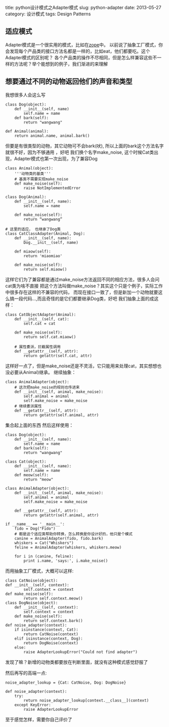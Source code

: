 title: python设计模式之Adapter模式
slug: python-adapter
date: 2013-05-27
category: 设计模式 
tags: Design Patterns

适应模式
-------

Adapter模式是一个很实用的模式，比如在[zope](http://grok.zope.org/doc/current/grok_overview.html#adapters)中。
以前说了抽象工厂模式，你会发现每个产品类的接口方法名都是一样的，比如eat，他们都要吃。这个Adapter模式的区别呢？
各个产品类的操作不尽相同，但是怎么样兼容这些不一样的方法呢？举个能想到的例子，我们渐进的来理解

想要通过不同的动物返回他们的声音和类型
---

我想很多人会这么写

    class Dog(object):
        def __init__(self, name)
            self.name = name
        def bark(self):
            return "wangwang"

    def Animal(animal):
        return animal.name, animal.bark()


但要是有很类型的动物，其它动物可不会bark(吠), 所以上面的bark这个方法名字就很不好，因为不够通用
，好吧 我们换个名字make_noise, 这个时候Cat类出现，Adapter模式也第一次出现，为了兼容Dog

    class Animal(object):
        '''动物类的基类'''
        # 基类不需要实现make_noise
        def make_noise(self):
            raise NotImplementedError

    class Dog(Animal):
        def __init__(self, name):
            self.name = name

        def make_noise(self):
            return “wangwang”

    # 这里的适应， 也继承了Dog类
    class CatClassAdapter(Animal, Dog):
        def __init__(self, name):
            Dog.__init__(self, name)

        def miaow(self):
            return 'miaomiao'

        def make_noise(self):
            return self.miaow()

这样它们为了兼容都是通过make_noise方法返回不同的相应方法，很多人会问cat类为啥不直接
把这个方法叫做make_noise？其实这个只是个例子，实际工作中很多存在这样的不兼容的代码，
而现在接口一致了，但是新加一个动物就要这么搞一段代码...,而且奇怪的是它们都要继承Dog类，好吧 
我们抽象上面的成这样：

    class CatObjectAdapter(Animal):
        def __init__(self, cat):
            self.cat = cat

        def make_noise(self):
            return self.cat.miaow()

        # 属性委派，拦截属性调用
        def __getattr__(self, attr):
            return getattr(self.cat, attr)

这样好一点了，但是make_noise还是不灵活，它只能用来处理cat，其实想想也没必要从Animal)继承。
继续抽象：

    class AnimalAdapter(object):
        # 这次把make_noise的规则也传进来
        def __init__(self, animal, make_noise):
            self.animal = animal
            self.make_noise = make_noise
        # 继续委派属性
        def __getattr__(self, attr):
            return getattr(self.animal, attr)

集合起上面的东西 然后这样使用：

    class Dog(object):
        def __init__(self, name):
            self.name = name
        def bark(self):
            return "wangwang"

    class Cat(object):
        def __init__(self, name):
            self.name = name
        def meow(self):
            return "meow"

    class AnimalAdapter(object):
        def __init__(self, animal, make_noise):
            self.animal = animal
            self.make_noise = make_noise

        def __getattr__(self, attr):
            return getattr(self.animal, attr)

    if __name__ == '__main__':
        fido = Dog("Fido")
        # 都是这个适应类帮助你转换，怎么转换是你设计好的，他只是个模式
        canine = AnimalAdapter(fido, fido.bark)
        whiskers = Cat("Whiskers")
        feline = AnimalAdapter(whiskers, whiskers.meow)

        for i in (canine, feline):
            print i.name, 'says:', i.make_noise()

而用抽象工厂模式，大概可以这样:

    class CatNoise(object):
    def __init__(self, context):
            self.context = context
    def make_noise(self): 
            return self.context.meow()
    class DogNoise(object):
        def __init__(self, context):
            self.context = context
        def make_noise(self):
            return self.context.bark()
    def noise_adapter(context):
        if isinstance(context, Cat):
            return CatNoise(context) 
        elif isinstance(context, Dog):
            return DogNoise(context)
        else:
            raise AdapterLookupError("Could not find adapter")

发现了嘛？新增的动物类都要放在判断里面，就没有这种模式感觉舒服了

然后再写的高端一点:

    noise_adapter_lookup = {Cat: CatNoise, Dog: DogNoise}

    def noise_adapter(context):
        try:
            return noise_adapter_lookup[context.__class__](context)
        except KeyError:
            raise AdapterLookupError

至于感觉怎样，需要你自己评价了

